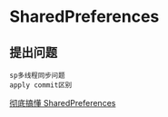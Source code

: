 # SharedPreferences

## 提出问题

    sp多线程同步问题
    apply commit区别

[彻底搞懂 SharedPreferences](https://juejin.im/entry/597446ed6fb9a06bac5bc630)</br>